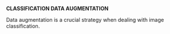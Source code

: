 **CLASSIFICATION DATA AUGMENTATION**

Data augmentation is a crucial strategy when dealing with image classification. 




